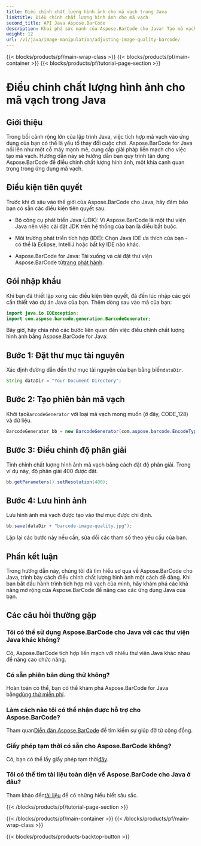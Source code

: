 ```yaml
---
title: Điều chỉnh chất lượng hình ảnh cho mã vạch trong Java
linktitle: Điều chỉnh chất lượng hình ảnh cho mã vạch
second_title: API Java Aspose.BarCode
description: Khai phá sức mạnh của Aspose.BarCode cho Java! Tạo mã vạch chất lượng cao một cách liền mạch. Hãy khám phá hướng dẫn ngay bây giờ.
weight: 12
url: /vi/java/image-manipulation/adjusting-image-quality-barcode/
---
```


{{< blocks/products/pf/main-wrap-class >}}
{{< blocks/products/pf/main-container >}}
{{< blocks/products/pf/tutorial-page-section >}}

# Điều chỉnh chất lượng hình ảnh cho mã vạch trong Java


## Giới thiệu

Trong bối cảnh rộng lớn của lập trình Java, việc tích hợp mã vạch vào ứng dụng của bạn có thể là yếu tố thay đổi cuộc chơi. Aspose.BarCode for Java nổi lên như một cỗ máy mạnh mẽ, cung cấp giải pháp liền mạch cho việc tạo mã vạch. Hướng dẫn này sẽ hướng dẫn bạn quy trình tận dụng Aspose.BarCode để điều chỉnh chất lượng hình ảnh, một khía cạnh quan trọng trong ứng dụng mã vạch.

## Điều kiện tiên quyết

Trước khi đi sâu vào thế giới của Aspose.BarCode cho Java, hãy đảm bảo bạn có sẵn các điều kiện tiên quyết sau:

- Bộ công cụ phát triển Java (JDK): Vì Aspose.BarCode là một thư viện Java nên việc cài đặt JDK trên hệ thống của bạn là điều bắt buộc.

- Môi trường phát triển tích hợp (IDE): Chọn Java IDE ưa thích của bạn - có thể là Eclipse, IntelliJ hoặc bất kỳ IDE nào khác.

-  Aspose.BarCode for Java: Tải xuống và cài đặt thư viện Aspose.BarCode từ[trang phát hành](https://releases.aspose.com/barcode/java/).

## Gói nhập khẩu

Khi bạn đã thiết lập xong các điều kiện tiên quyết, đã đến lúc nhập các gói cần thiết vào dự án Java của bạn. Thêm dòng sau vào mã của bạn:

```java
import java.io.IOException;
import com.aspose.barcode.generation.BarcodeGenerator;
```

Bây giờ, hãy chia nhỏ các bước liên quan đến việc điều chỉnh chất lượng hình ảnh bằng Aspose.BarCode for Java:

## Bước 1: Đặt thư mục tài nguyên

 Xác định đường dẫn đến thư mục tài nguyên của bạn bằng biến`dataDir`.

```java
String dataDir = "Your Document Directory";
```

## Bước 2: Tạo phiên bản mã vạch

 Khởi tạo`BarcodeGenerator` với loại mã vạch mong muốn (ở đây, CODE_128) và dữ liệu.

```java
BarcodeGenerator bb = new BarcodeGenerator(com.aspose.barcode.EncodeTypes.CODE_128, "1234567");
```

## Bước 3: Điều chỉnh độ phân giải

Tinh chỉnh chất lượng hình ảnh mã vạch bằng cách đặt độ phân giải. Trong ví dụ này, độ phân giải 400 được đặt.

```java
bb.getParameters().setResolution(400);
```

## Bước 4: Lưu hình ảnh

Lưu hình ảnh mã vạch được tạo vào thư mục được chỉ định.

```java
bb.save(dataDir + "barcode-image-quality.jpg");
```

Lặp lại các bước này nếu cần, sửa đổi các tham số theo yêu cầu của bạn.

## Phần kết luận

Trong hướng dẫn này, chúng tôi đã tìm hiểu sơ qua về Aspose.BarCode cho Java, trình bày cách điều chỉnh chất lượng hình ảnh một cách dễ dàng. Khi bạn bắt đầu hành trình tích hợp mã vạch của mình, hãy khám phá các khả năng mở rộng của Aspose.BarCode để nâng cao các ứng dụng Java của bạn.

## Các câu hỏi thường gặp

### Tôi có thể sử dụng Aspose.BarCode cho Java với các thư viện Java khác không?
Có, Aspose.BarCode tích hợp liền mạch với nhiều thư viện Java khác nhau để nâng cao chức năng.

### Có sẵn phiên bản dùng thử không?
 Hoàn toàn có thể, bạn có thể khám phá Aspose.BarCode for Java bằng[dùng thử miễn phí](https://releases.aspose.com/).

### Làm cách nào tôi có thể nhận được hỗ trợ cho Aspose.BarCode?
 Tham quan[Diễn đàn Aspose.BarCode](https://forum.aspose.com/c/barcode/13) để tìm kiếm sự giúp đỡ từ cộng đồng.

### Giấy phép tạm thời có sẵn cho Aspose.BarCode không?
 Có, bạn có thể lấy giấy phép tạm thời[đây](https://purchase.aspose.com/temporary-license/).

### Tôi có thể tìm tài liệu toàn diện về Aspose.BarCode cho Java ở đâu?
 Tham khảo đến[tài liệu](https://reference.aspose.com/barcode/java/) để có những hiểu biết sâu sắc.

{{< /blocks/products/pf/tutorial-page-section >}}

{{< /blocks/products/pf/main-container >}}
{{< /blocks/products/pf/main-wrap-class >}}

{{< blocks/products/products-backtop-button >}}
